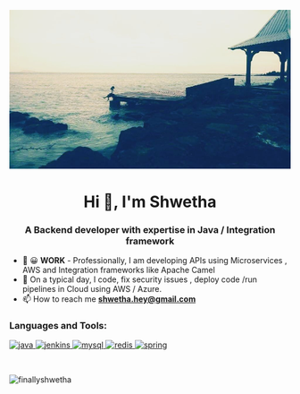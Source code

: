 

![alt text](https://github.com/finallyshwetha/finallyshwetha/blob/main/IMG_20180113_103052_451.jpg)

<h1 align="center">Hi 👋, I'm Shwetha</h1>
<h3 align="center">A Backend developer with expertise in Java / Integration framework</h3>

- 🔭 😀 **WORK** - Professionally, I am developing APIs using Microservices , AWS and Integration frameworks like Apache Camel
- 🌱 On a typical day, I code, fix security issues , deploy code /run pipelines in Cloud using AWS / Azure.
- 📫 How to reach me **shwetha.hey@gmail.com**  




<h3 align="left">Languages and Tools:</h3>
<p align="left"> <a href="https://www.java.com" target="_blank"> <img src="https://devicons.github.io/devicon/devicon.git/icons/java/java-original-wordmark.svg" alt="java" width="40" height="40"/> </a> <a href="https://www.jenkins.io" target="_blank"> <img src="https://www.vectorlogo.zone/logos/jenkins/jenkins-icon.svg" alt="jenkins" width="40" height="40"/> </a> <a href="https://www.mysql.com/" target="_blank"> <img src="https://devicons.github.io/devicon/devicon.git/icons/mysql/mysql-original-wordmark.svg" alt="mysql" width="40" height="40"/> </a> <a href="https://redis.io" target="_blank"> <img src="https://devicons.github.io/devicon/devicon.git/icons/redis/redis-original-wordmark.svg" alt="redis" width="40" height="40"/> </a> <a href="https://spring.io/" target="_blank"> <img src="https://www.vectorlogo.zone/logos/springio/springio-icon.svg" alt="spring" width="40" height="40"/> </a> </p>

<br>



<p>&nbsp;<img align="left" src="https://github-readme-stats.vercel.app/api?username=shwethanar&show_icons=true&locale=en" alt="finallyshwetha" /></p>








<!--
**finallyshwetha/finallyshwetha** is a ✨ _special_ ✨ repository because its `README.md` (this file) appears on your GitHub profile.

Here are some ideas to get you started:

- 🔭 I’m currently working on ...
- 🌱 I’m currently learning ...
- 👯 I’m looking to collaborate on ...
- 🤔 I’m looking for help with ...
- 💬 Ask me about ...
- 📫 How to reach me: ...
- 😄 Pronouns: ...
- ⚡ Fun fact: ...
-->
